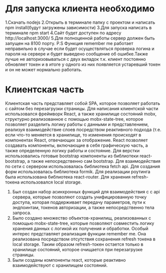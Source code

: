 # Для запуска клиента необходимо
1.Скачать nodejs
2.Открыть в терминале папку с проектом и написать npm install(будут загружены зависимости)
3.Для запуска написать в терминале npm start
4.Сайт будет доступен по адресу http://localhost:3000/
5.Для полноценной работы сервер должен быть запущен на 8100 порту.
P.S Функция remember me работает неправильно в случае если будет осуществляться проверка логина и пароля на сервере и будет выведено сообщение об ошибке.Также лучше не авторизовываться с двух вкладок т.к. клиент постоянно обновляет токен и в итоге у одного из них появляется устаревший токен и он не может нормально работать.
# Клиентская часть
Клиентская часть представляет собой SPA, которое позволяет работать с сайтом без перезагрузки страницы. Для написания клиентской части использовался фреймворк React, а также хранилище состояний mobx, структурно реализованное с помощью mobx-state-tree, которое позволяет разделить логику работы с данными и представлением, реализуя взаимодействие слоев посредством реактивного подхода (т.е. если что-то меняется в хранилище, то изменения происходят в компонентах React, отвечающих за отображение. React позволяет создавать компоненты, включающие в себя графическую часть, а также определенную логику работы и состояние. Для верстки использовались готовые bootstrap компоненты из библиотеки react-bootstrap, а также непосредственно сам bootstrap. Для взаимодействия по сети с сервером использовалась библиотека fetch api. Для создания форм использовалась библиотека formik. Для реализации роутинга была использована библиотека react-router. Для хранения refresh-токена использовался local storage.
1.	Был создан набор асинхронных функций для взаимодействия с с api сервера, которые позволяют создать унифицированную точку доступа, которая поддерживает передачу параметров, пути к эндпоинтам, токенов авторизации, а также непосредственно тела запроса.
2.	Было создано множество объектов-хранилищ, реализованных с помощью mobx-state-tree, которые позволяют совместить логику хранения данных с логикой их получения и обработки. Особый интерес представляет реализация функции remember me. Она реализована посредством отсутствия сохранения refresh токена в local storage. Таким образом refresh-токен остается только в хранилище состояний, которое очищается при перезагрузке страницы.
3.	Были созданы компоненты react, которые реактивно взаимодействуют с хранилищем состояний.
